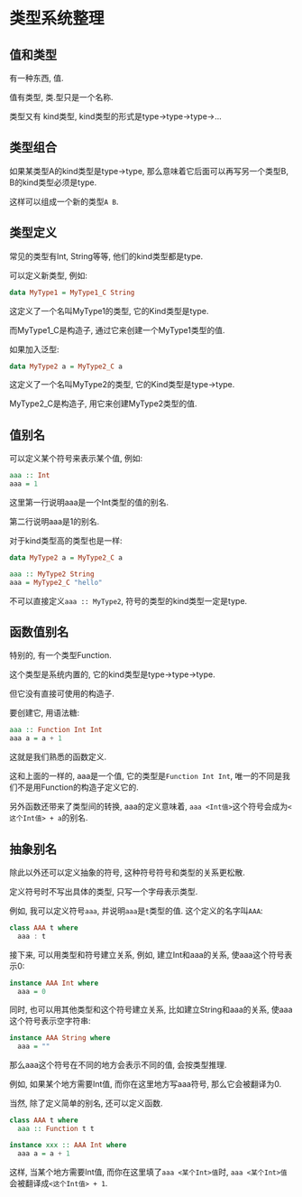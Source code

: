 # 类型系统整理

## 值和类型

有一种东西, 值.

值有类型, 类.型只是一个名称.

类型又有 kind类型, kind类型的形式是type->type->type->...

## 类型组合

如果某类型A的kind类型是type->type, 那么意味着它后面可以再写另一个类型B, B的kind类型必须是type.

这样可以组成一个新的类型`A B`.

## 类型定义

常见的类型有Int, String等等, 他们的kind类型都是type.

可以定义新类型, 例如:

```haskell
data MyType1 = MyType1_C String
```

这定义了一个名叫MyType1的类型, 它的Kind类型是type.

而MyType1_C是构造子, 通过它来创建一个MyType1类型的值.

如果加入泛型:

```haskell
data MyType2 a = MyType2_C a
```

这定义了一个名叫MyType2的类型, 它的Kind类型是type->type.

MyType2_C是构造子, 用它来创建MyType2类型的值.

## 值别名

可以定义某个符号来表示某个值, 例如:

```haskell
aaa :: Int
aaa = 1
```

这里第一行说明aaa是一个Int类型的值的别名.

第二行说明aaa是1的别名.

对于kind类型高的类型也是一样:

```haskell
data MyType2 a = MyType2_C a

aaa :: MyType2 String
aaa = MyType2_C "hello"
```

不可以直接定义`aaa :: MyType2`, 符号的类型的kind类型一定是type.

## 函数值别名

特别的, 有一个类型Function.

这个类型是系统内置的, 它的kind类型是type->type->type.

但它没有直接可使用的构造子.

要创建它, 用语法糖:

```haskell
aaa :: Function Int Int
aaa a = a + 1
```

这就是我们熟悉的函数定义.

这和上面的一样的, aaa是一个值, 它的类型是`Function Int Int`, 唯一的不同是我们不是用Function的构造子定义它的.

另外函数还带来了类型间的转换, aaa的定义意味着, `aaa <Int值>`这个符号会成为`<这个Int值> + a`的别名.

## 抽象别名

除此以外还可以定义抽象的符号, 这种符号符号和类型的关系更松散.

定义符号时不写出具体的类型, 只写一个字母表示类型.

例如, 我可以定义符号`aaa`, 并说明`aaa`是`t`类型的值. 这个定义的名字叫`AAA`:

```haskell
class AAA t where
  aaa : t
```

接下来, 可以用类型和符号建立关系, 例如, 建立Int和aaa的关系, 使aaa这个符号表示0:

```haskell
instance AAA Int where
  aaa = 0
```

同时, 也可以用其他类型和这个符号建立关系, 比如建立String和aaa的关系, 使aaa这个符号表示空字符串:

```haskell
instance AAA String where
  aaa = ""
```

那么aaa这个符号在不同的地方会表示不同的值, 会按类型推理.

例如, 如果某个地方需要Int值, 而你在这里地方写aaa符号, 那么它会被翻译为0.

当然, 除了定义简单的别名, 还可以定义函数.

```haskell
class AAA t where
  aaa :: Function t t

instance xxx :: AAA Int where
  aaa a = a + 1
```

这样, 当某个地方需要Int值, 而你在这里填了`aaa <某个Int>值`时, `aaa <某个Int>值`会被翻译成`<这个Int值> + 1`.
